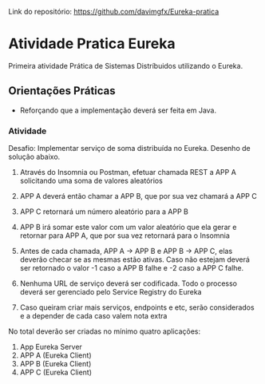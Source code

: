 Link do repositório: https://github.com/davimgfx/Eureka-pratica

# Atividade Pratica Eureka
Primeira atividade Prática de Sistemas Distríbuidos utilizando o Eureka.

## Orientações Práticas
 
- Reforçando que a implementação deverá ser feita em Java.
 
### Atividade

Desafio: Implementar serviço de soma distribuída no Eureka.
Desenho de solução abaixo.

1. Através do Insomnia ou Postman, efetuar chamada REST a APP A solicitando uma soma de valores aleatórios

2. APP A deverá então chamar a APP B, que por sua vez chamará a APP C

3. APP C retornará um número aleatório para a APP B

4. APP B irá somar este valor com um valor aleatório que ela gerar e retornar para APP A, que por sua vez retornará para o Insomnia

5. Antes de cada chamada, APP A -> APP B e APP B -> APP C, elas deverão checar se as mesmas estão ativas. Caso não estejam deverá ser retornado o valor -1 caso a APP B falhe e -2 caso a APP C falhe.

6. Nenhuma URL de serviço deverá ser codificada. Todo o processo deverá ser gerenciado pelo Service Registry do Eureka
 
7. Caso queiram criar mais serviços, endpoints e etc, serão considerados e a depender de cada caso valem nota extra

No total deverão ser criadas no mínimo quatro aplicações:
   1. App Eureka Server
   2. APP A (Eureka Client)
   3. APP B (Eureka Client)
   4. APP C (Eureka Client)
